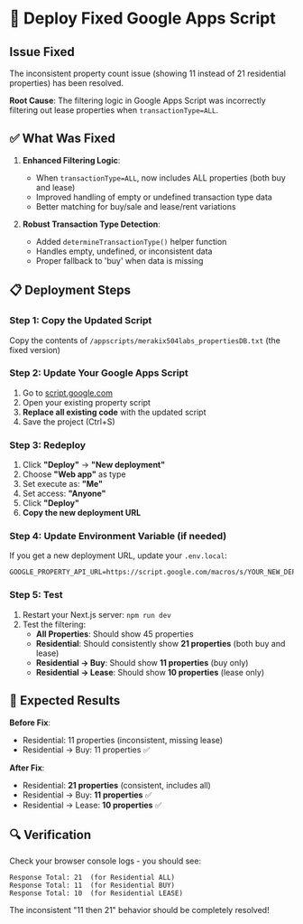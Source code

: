 # 🚀 Deploy Fixed Google Apps Script

## Issue Fixed
The inconsistent property count issue (showing 11 instead of 21 residential properties) has been resolved.

**Root Cause**: The filtering logic in Google Apps Script was incorrectly filtering out lease properties when `transactionType=ALL`.

## ✅ What Was Fixed

1. **Enhanced Filtering Logic**: 
   - When `transactionType=ALL`, now includes ALL properties (both buy and lease)
   - Improved handling of empty or undefined transaction type data
   - Better matching for buy/sale and lease/rent variations

2. **Robust Transaction Type Detection**:
   - Added `determineTransactionType()` helper function
   - Handles empty, undefined, or inconsistent data
   - Proper fallback to 'buy' when data is missing

## 📋 Deployment Steps

### Step 1: Copy the Updated Script
Copy the contents of `/appscripts/merakix504labs_propertiesDB.txt` (the fixed version)

### Step 2: Update Your Google Apps Script
1. Go to [script.google.com](https://script.google.com)
2. Open your existing property script
3. **Replace all existing code** with the updated script
4. Save the project (Ctrl+S)

### Step 3: Redeploy
1. Click **"Deploy"** → **"New deployment"**
2. Choose **"Web app"** as type
3. Set execute as: **"Me"**
4. Set access: **"Anyone"**
5. Click **"Deploy"**
6. **Copy the new deployment URL**

### Step 4: Update Environment Variable (if needed)
If you get a new deployment URL, update your `.env.local`:
```
GOOGLE_PROPERTY_API_URL=https://script.google.com/macros/s/YOUR_NEW_DEPLOYMENT_ID/exec
```

### Step 5: Test
1. Restart your Next.js server: `npm run dev`
2. Test the filtering:
   - **All Properties**: Should show 45 properties
   - **Residential**: Should consistently show **21 properties** (both buy and lease)
   - **Residential → Buy**: Should show **11 properties** (buy only)
   - **Residential → Lease**: Should show **10 properties** (lease only)

## 🎯 Expected Results

**Before Fix**:
- Residential: 11 properties (inconsistent, missing lease)
- Residential → Buy: 11 properties ✅

**After Fix**:
- Residential: **21 properties** (consistent, includes all)
- Residential → Buy: **11 properties** ✅
- Residential → Lease: **10 properties** ✅

## 🔍 Verification

Check your browser console logs - you should see:
```
Response Total: 21  (for Residential ALL)
Response Total: 11  (for Residential BUY)
Response Total: 10  (for Residential LEASE)
```

The inconsistent "11 then 21" behavior should be completely resolved!